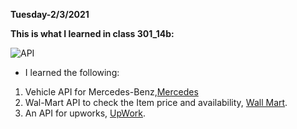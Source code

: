 **Tuesday-2/3/2021**

**This is what I learned in class 301_14b:**

![API](https://miro.medium.com/max/2732/1*4niISCh1VnarTdqRh-tD2A.jpeg)


* I learned the following:

1. Vehicle API for Mercedes-Benz,[Mercedes](https://developer.mercedes-benz.com/products)
2. Wal-Mart API to check the Item price and availability, [Wall Mart](https://developer.walmartlabs.com/docs).
3. An API for upworks, [UpWork](https://developers.upwork.com/?lang=python).